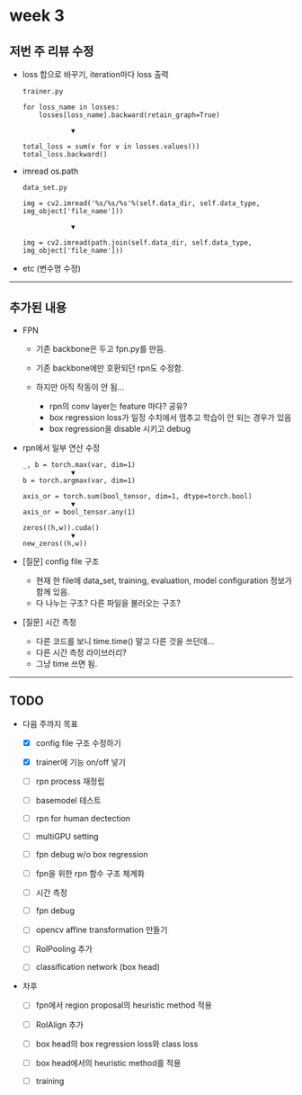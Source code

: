 # week 3

## 저번 주 리뷰 수정

- loss 합으로 바꾸기, iteration마다 loss 출력  
    ```
    trainer.py

    for loss_name in losses:
        losses[loss_name].backward(retain_graph=True)
        
                ▼

    total_loss = sum(v for v in losses.values())
    total_loss.backward()
    ```
- imread os.path
    ```
    data_set.py

    img = cv2.imread('%s/%s/%s'%(self.data_dir, self.data_type, img_object['file_name']))

                ▼

    img = cv2.imread(path.join(self.data_dir, self.data_type, img_object['file_name']))
    ```
- etc (변수명 수정)

---

## 추가된 내용

- FPN
    - 기존 backbone은 두고 fpn.py를 만듬.
    - 기존 backbone에만 호환되던 rpn도 수정함.
    - 하지만 아직 작동이 안 됨...

        - rpn의 conv layer는 feature 마다? 공유?
        - box regression loss가 일정 수치에서 멈추고 학습이 안 되는 경우가 있음
        - box regression을 disable 시키고 debug

- rpn에서 일부 연산 수정
    ```
    _, b = torch.max(var, dim=1)
                ▼
    b = torch.argmax(var, dim=1)
    ```
    ```
    axis_or = torch.sum(bool_tensor, dim=1, dtype=torch.bool)
                ▼
    axis_or = bool_tensor.any(1)
    ```
    ```
    zeros((h,w)).cuda()
                ▼
    new_zeros((h,w))
    ```

- [질문] config file 구조
    - 현재 한 file에 data_set, training, evaluation, model configuration 정보가 함께 있음.
    - 다 나누는 구조? 다른 파일을 불러오는 구조?

- [질문] 시간 측정
    - 다른 코드를 보니 time.time() 말고 다른 것을 쓰던데...
    - 다른 시간 측정 라이브러리?
    - 그냥 time 쓰면 됨.

---

## TODO

- 다음 주까지 목표
    - [x] config file 구조 수정하기
    - [x] trainer에 기능 on/off 넣기

    - [ ] rpn process 재정립
    - [ ] basemodel 테스트
    - [ ] rpn for human dectection
    - [ ] multiGPU setting

    - [ ] fpn debug w/o box regression
    - [ ] fpn을 위한 rpn 함수 구조 체계화
    - [ ] 시간 측정
    - [ ] fpn debug

    - [ ] opencv affine transformation 만들기

    - [ ] RoIPooling 추가
    - [ ] classification network (box head)


- 차후
    - [ ] fpn에서 region proposal의 heuristic method 적용
    - [ ] RoIAlign 추가
    - [ ] box head의 box regression loss와 class loss
    - [ ] box head에서의 heuristic method를 적용
    - [ ] training 





